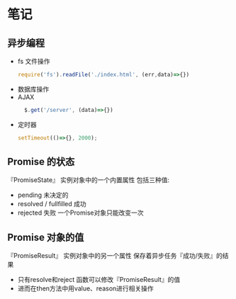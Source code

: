 # 笔记

## 异步编程
* fs 文件操作
    ```js
    require('fs').readFile('./index.html', (err,data)=>{})
    ```
* 数据库操作
* AJAX 
  ```js
    $.get('/server', (data)=>{})
  ```
* 定时器 
  ```js
  setTimeout(()=>{}, 2000);
  ```

## Promise 的状态
『PromiseState』 实例对象中的一个内置属性 
包括三种值:
* pending  未决定的
* resolved / fullfilled  成功
* rejected  失败
一个Promise对象只能改变一次

## Promise 对象的值
『PromiseResult』 实例对象中的另一个属性 
保存着异步任务『成功/失败』的结果
* 只有resolve和reject 函数可以修改『PromiseResult』的值
* 进而在then方法中用value、reason进行相关操作